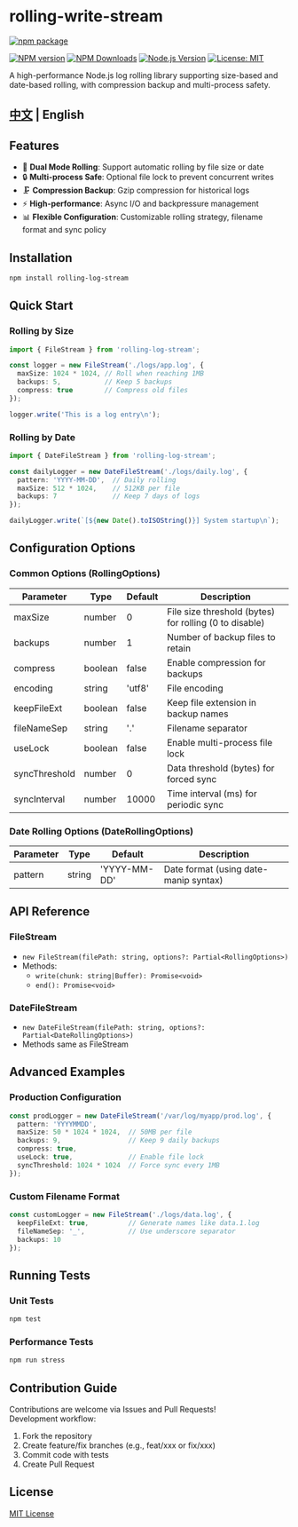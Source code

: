 # rolling-write-stream

[![npm package](https://nodei.co/npm/rolling-write-stream.png?downloads=true&downloadRank=true&stars=true)](https://www.npmjs.com/package/rolling-write-stream)

[![NPM version](https://img.shields.io/npm/v/rolling-write-stream.svg?style=flat)](https://npmjs.org/package/rolling-write-stream)
[![NPM Downloads](https://img.shields.io/npm/dm/rolling-write-stream.svg?style=flat)](https://npmjs.org/package/rolling-write-stream)
[![Node.js Version](https://img.shields.io/badge/node-%3E%3D14.0.0-brightgreen)](https://nodejs.org/)
[![License: MIT](https://img.shields.io/badge/License-MIT-yellow.svg)](LICENSE)

A high-performance Node.js log rolling library supporting size-based and date-based rolling, with compression backup and multi-process safety.

## [中文](README_zh-CN) | English

## Features

- 📁 **Dual Mode Rolling**: Support automatic rolling by file size or date
- 🔒 **Multi-process Safe**: Optional file lock to prevent concurrent writes
- 🗜️ **Compression Backup**: Gzip compression for historical logs
- ⚡ **High-performance**: Async I/O and backpressure management
- 📊 **Flexible Configuration**: Customizable rolling strategy, filename format and sync policy

## Installation

```bash
npm install rolling-log-stream
```

## Quick Start

### Rolling by Size
```typescript
import { FileStream } from 'rolling-log-stream';

const logger = new FileStream('./logs/app.log', {
  maxSize: 1024 * 1024, // Roll when reaching 1MB
  backups: 5,           // Keep 5 backups
  compress: true        // Compress old files
});

logger.write('This is a log entry\n');
```

### Rolling by Date
```typescript
import { DateFileStream } from 'rolling-log-stream';

const dailyLogger = new DateFileStream('./logs/daily.log', {
  pattern: 'YYYY-MM-DD',  // Daily rolling
  maxSize: 512 * 1024,    // 512KB per file
  backups: 7              // Keep 7 days of logs
});

dailyLogger.write(`[${new Date().toISOString()}] System startup\n`);
```

## Configuration Options

### Common Options (RollingOptions)
| Parameter         | Type       | Default       | Description                          |
|-------------------|------------|---------------|--------------------------------------|
| maxSize           | number     | 0             | File size threshold (bytes) for rolling (0 to disable) |
| backups           | number     | 1             | Number of backup files to retain     |
| compress          | boolean    | false         | Enable compression for backups       |
| encoding          | string     | 'utf8'        | File encoding                        |
| keepFileExt       | boolean    | false         | Keep file extension in backup names  |
| fileNameSep       | string     | '.'           | Filename separator                   |
| useLock           | boolean    | false         | Enable multi-process file lock       |
| syncThreshold     | number     | 0             | Data threshold (bytes) for forced sync |
| syncInterval      | number     | 10000         | Time interval (ms) for periodic sync  |

### Date Rolling Options (DateRollingOptions)
| Parameter | Type   | Default       | Description                          |
|-----------|--------|---------------|--------------------------------------|
| pattern   | string | 'YYYY-MM-DD'  | Date format (using date-manip syntax) |

## API Reference

### FileStream
- `new FileStream(filePath: string, options?: Partial<RollingOptions>)`
- Methods:
  - `write(chunk: string|Buffer): Promise<void>`
  - `end(): Promise<void>`

### DateFileStream
- `new DateFileStream(filePath: string, options?: Partial<DateRollingOptions>)`
- Methods same as FileStream

## Advanced Examples

### Production Configuration
```typescript
const prodLogger = new DateFileStream('/var/log/myapp/prod.log', {
  pattern: 'YYYYMMDD',
  maxSize: 50 * 1024 * 1024,  // 50MB per file
  backups: 9,                 // Keep 9 daily backups
  compress: true,
  useLock: true,              // Enable file lock
  syncThreshold: 1024 * 1024  // Force sync every 1MB
});
```

### Custom Filename Format
```typescript
const customLogger = new FileStream('./logs/data.log', {
  keepFileExt: true,          // Generate names like data.1.log
  fileNameSep: '_',           // Use underscore separator
  backups: 10
});
```

## Running Tests

### Unit Tests
```bash
npm test
```

### Performance Tests
```bash
npm run stress
```

## Contribution Guide

Contributions are welcome via Issues and Pull Requests!  
Development workflow:
1. Fork the repository
2. Create feature/fix branches (e.g., feat/xxx or fix/xxx)
3. Commit code with tests
4. Create Pull Request

## License

[MIT License](LICENSE)
